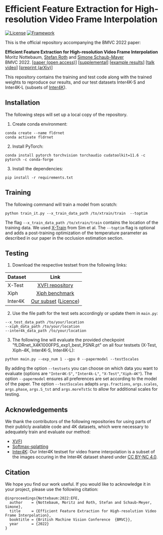 # Efficient Feature Extraction for High-resolution Video Frame Interpolation

[![License](https://img.shields.io/badge/License-Apache%202.0-blue.svg)](https://opensource.org/licenses/Apache-2.0) [![Framework](https://img.shields.io/badge/PyTorch-%23EE4C2C.svg?&logo=PyTorch&logoColor=white)](https://pytorch.org/)

This is the official repository accompanying the BMVC 2022 paper:

**Efficient Feature Extraction for High-resolution Video Frame Interpolation**  
Moritz Nottebaum, [Stefan Roth](https://www.visinf.tu-darmstadt.de/visinf/team_members/sroth/sroth.en.jsp) and [Simone Schaub-Mayer](https://schaubsi.github.io)  
BMVC 2022. [[paper (open access)](https://bmvc2022.mpi-inf.mpg.de/0825.pdf)] [[supplemental](https://bmvc2022.mpi-inf.mpg.de/0825_supp.zip)] [[example results](https://youtu.be/C4lgU6XXhbw)] [[talk video](https://youtu.be/wIKlm_lwf3U)] [[preprint (arXiv)](https://arxiv.org/abs/2211.14005)]

This repository contains the training and test code along with the trained weights to reproduce our results, and our test datasets Inter4K-S and Inter4K-L (subsets of [Inter4K](https://alexandrosstergiou.github.io/datasets/Inter4K/index.html)).

## Installation
The following steps will set up a local copy of the repository.
1. Create conda environment:
```
conda create --name fldrnet
conda activate fldrnet
```
2. Install PyTorch:
```
conda install pytorch torchvision torchaudio cudatoolkit=11.6 -c pytorch -c conda-forge
```
3. Install the dependencies:
```
pip install -r requirements.txt
```

## Training
The following command will train a model from scratch:
```
python train_it.py --x_train_data_path /to/xtrain/train  --toptim
```
The flag `--x_train_data_path /to/xtrain/train` contains the location of the training data. We used [X-Train](https://github.com/JihyongOh/XVFI#X4K1000FPS) from Sim et al.
The `--toptim` flag is optional and adds a post-training optimization of the temperature parameter as described in our paper in the occlusion estimation section.

## Testing
1. Download the respective testset from the following links:

| Dataset       | Link  | 
| :---        |     :---:       | 
| X-Test     | [XVFI repository](https://github.com/JihyongOh/XVFI#X4K1000FPS)| 
| Xiph   | [Xiph benchmark](https://github.com/sniklaus/softmax-splatting/) | 
| Inter4K       | [Our subset](https://www.dropbox.com/sh/qjiht28m488u85e/AADJDwtgAP5vYIItYoFCCJkra?dl=0) ([Licence](https://github.com/alexandrosstergiou/Inter4K/blob/main/licence.txt)) | 

2. Use the file path for the test sets accordingly or update them in `main.py`:
```
--x_test_data_path /to/your/location
--xiph_data_path /to/your/location
--inter4k_data_path /to/your/location
```

3. The following line will evaluate the provided checkpoint "fLDRnet_X4K1000FPS_exp1_best_PSNR.pt" on all four testsets (X-Test, Xiph-4K, Inter4K-S, Inter4K-L): 

```
python main.py --exp_num 1 --gpu 0 --papermodel --test5scales 
```
By adding the option `--testsets` you can choose on which data you want to evaluate (options are `"Inter4K-S"`, `"Inter4k-L"`, `"X-Test"`,`"Xiph-4K"`).
The option `--papermodel` ensures all preferences are set according to the model of the paper. The option `--test5scales` adapts `args.fractions`, `args.scales`, `args.phase`, `args.S_tst` and `args.moreTstSc` to allow for additional scales for testing. 


## Acknowledgements
We thank the contributors of the following repositories for using parts of their publicly available code and 4K datasets, which were necessary to adequately train and evaluate our method:
- [XVFI](https://github.com/JihyongOh/XVFI)
- [Softmax-splatting](https://github.com/sniklaus/softmax-splatting/)
- [Inter4K](https://github.com/alexandrosstergiou/Inter4K): Our Inter4K testset for video frame interpolation is a subset of the images occuring in the Inter4K dataset shared under [CC BY-NC 4.0](https://github.com/alexandrosstergiou/Inter4K/blob/main/licence.txt).

## Citation
We hope you find our work useful. If you would like to acknowledge it in your project, please use the following citation:
```
@inproceedings{Nottebaum:2022:EFE,
  author    = {Nottebaum, Moritz and Roth, Stefan and Schaub-Meyer, Simone},
  title     = {Efficient Feature Extraction for High-resolution Video Frame Interpolation},
  booktitle = {British Machine Vision Conference  {BMVC}},
  year      = {2022}
}
```

